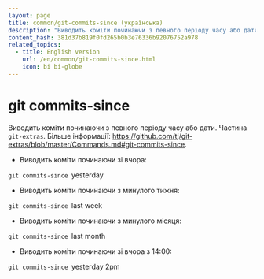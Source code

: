 ```yaml
---
layout: page
title: common/git-commits-since (українська)
description: "Виводить коміти починаючи з певного періоду часу або дати."
content_hash: 381d37b819f0fd265b0b3e76336b92076752a978
related_topics:
  - title: English version
    url: /en/common/git-commits-since.html
    icon: bi bi-globe
---
```

# git commits-since

Виводить коміти починаючи з певного періоду часу або дати.
Частина `git-extras`.
Більше інформації: <https://github.com/tj/git-extras/blob/master/Commands.md#git-commits-since>.

- Виводить коміти починаючи зі вчора:

`git commits-since `<span class="tldr-var badge badge-pill bg-dark-lm bg-white-dm text-white-lm text-dark-dm font-weight-bold">yesterday</span>

- Виводить коміти починаючи з минулого тижня:

`git commits-since `<span class="tldr-var badge badge-pill bg-dark-lm bg-white-dm text-white-lm text-dark-dm font-weight-bold">last week</span>

- Виводить коміти починаючи з минулого місяця:

`git commits-since `<span class="tldr-var badge badge-pill bg-dark-lm bg-white-dm text-white-lm text-dark-dm font-weight-bold">last month</span>

- Виводить коміти починаючи зі вчора з 14:00:

`git commits-since `<span class="tldr-var badge badge-pill bg-dark-lm bg-white-dm text-white-lm text-dark-dm font-weight-bold">yesterday 2pm</span>

